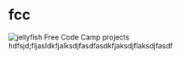 # fcc

![jellyfish](http://www.gettyimages.pt/gi-resources/images/Homepage/Hero/PT/PT_hero_42_153645159.jpg)
Free Code Camp projects
hdfsjd;fljasldkfjalksdjfasdfasdkfjaksdjflaksdjfasdf

